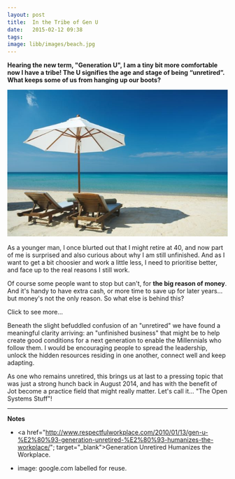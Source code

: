```yaml
---
layout: post
title:  In the Tribe of Gen U
date:   2015-02-12 09:38
tags:  
image: libb/images/beach.jpg
---
```


**Hearing the new term, "Generation U", I am a tiny bit more comfortable now I have a tribe! The U signifies the  age and stage of being “unretired”. What keeps some of us from hanging up our boots?**

![](/libb/images/beach.jpg)

As a younger man, I once blurted out that I might retire at 40, and now part of me is surprised and also curious about why I am still unfinished. And as I want to get a bit choosier and work a little less, I need to prioritise better, and face up to the real reasons I still work.

Of course some people want to stop but can't, for <b>the big reason of money</b>. And it's handy to have extra cash, or more time to save up for later years... but money's not the only reason. So what else is behind this?

<div id="restOfArticle" style="display:none">
For one, <b>I like to feel trusted</b>. That's a fact. I respond to being asked, by someone I like and respect, to do something. Admittedly my ego swells and I feel happy when I find I am "a person who is relevant". I can't imagine losing this, and, when I give back generously in return, the magic roundabout keeps on turning.<br><br>

And why am I jotting so much here? It feels like <b>harvesting something</b>, for and with all those I am working with: different leaders, organisations and teams in different locations all facing challenges. By joining these dots we can find a point of view, a kind of "new knowledge", that is a reward for our mutual trust. You could call it free, informal, small-scale, syndicated research.<br><br>

It is perhaps no coincidence that with a writer from Generation U a few topics have come out quite strongly so far. These are reflections on:
<ul>
<li><b>The Millennials</b> - being the 18-34 year olds, just arriving in the workplace with fundamentally different attitudes, and steadily taking over!</li>

<li><b>The Open Movement</b> - this is manifest in the huge self-organising communities that produce the software that runs so much of our world not least our payrolls and stockmarkets. This is exciting because it is a fundamentally new organisational form now spreading across many different sectors as leaders quickly catch on to its being much more efficient. </li>
</ul><br>

We "unretireds" might be reluctant to let go and entrust something to those (including the Millennials) who follow. A life-work is after all a bit like a Ming vase: beautiful and precious but fragile. <br><br>

If Jot has been a way of creating a Ming vase, ironically by finding the Millennials and the Open movement I feel oddly reassured. The Millennial eyes expose the huge challenges of unemployment, corruption, narrow-minded extremism, pointless and brutal conflict, injustice, inequality between haves and have nots, and vandalism on a global scale, in other words a world that is broken, economically and socially and ecologically and morally. <br><br>

But the Open movement is giving a practical optimism to match the challenges: we have a new form that can release vast untapped resources, and it works because we're all part of this, we're all interdependent, and we can be so much better when we share! 

</div>
<a onclick="showMoreOrLess(this,'restOfArticle');">Click to see more...</a>

Beneath the slight befuddled confusion of an "unretired" we have found a meaningful clarity arriving: an "unfinished business" that might be to help create good conditions for a next generation to enable the Millennials who follow them. I would be encouraging people to spread the leadership, unlock the hidden resources residing in one another, connect well and keep adapting.

As one who remains unretired, this brings us at last to a pressing topic that was just a strong hunch back in August 2014, and has with the benefit of Jot become a practice field that might really matter. Let's call it... "The Open Systems Stuff"!

__________________

<b>Notes</b>

* <a href="http://www.respectfulworkplace.com/2010/01/13/gen-u-%E2%80%93-generation-unretired-%E2%80%93-humanizes-the-workplace/"; target="_blank">Generation Unretired Humanizes the Workplace</a>.

* image: google.com labelled for reuse.



